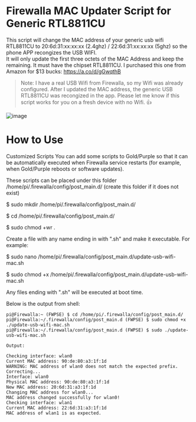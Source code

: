 # Firewalla MAC Updater Script for Generic RTL8811CU
This script will change the MAC address of your generic usb wifi RTL8811CU to 20:6d:31:xx:xx:xx (2.4ghz) / 22:6d:31:xx:xx:xx (5ghz) so the phone APP recongizes the USB WIFI.  
It will only update the first three octets of the MAC Address and keep the remaining. 
It must have the chipset RTL8811CU. 
I purchased this one from Amazon for $13 bucks: https://a.co/d/gGwqthB

> Note: I  have a real USB Wifi from Firewalla, so my Wifi was already configured. After I updated the MAC address, the generic USB RTL8811CU was recongized in the app. Please let me know if this script works for you on a fresh device with no Wifi. 👍

![image](https://github.com/benisai/Firewalla-USB-WiFi-MAC-Updater/assets/59147467/1f88f747-0887-4566-bb2f-d2ff20f4d7ff)



# How to Use 
Customized Scripts
You can add some scripts to Gold/Purple so that it can be automatically executed when Firewalla service restarts (for example, when Gold/Purple reboots or software updates).

These scripts can be placed under this folder /home/pi/.firewalla/config/post_main.d/ (create this folder if it does not exist)

$ sudo mkdir /home/pi/.firewalla/config/post_main.d/

$ cd /home/pi/.firewalla/config/post_main.d/

$ sudo chmod +wr .
 

Create a file with any name ending in with ".sh" and make it executable. For example:

$ sudo nano /home/pi/.firewalla/config/post_main.d/update-usb-wifi-mac.sh

$ sudo chmod +x /home/pi/.firewalla/config/post_main.d/update-usb-wifi-mac.sh

Any files ending with ".sh" will be executed at boot time.


Below is the output from shell:

```
pi@Firewalla:~ (FWPSE) $ cd /home/pi/.firewalla/config/post_main.d/
pi@Firewalla:~/.firewalla/config/post_main.d (FWPSE) $ sudo chmod +x ./update-usb-wifi-mac.sh 
pi@Firewalla:~/.firewalla/config/post_main.d (FWPSE) $ sudo ./update-usb-wifi-mac.sh 

Output:

Checking interface: wlan0
Current MAC address: 90:de:80:a3:1f:1d
WARNING: MAC address of wlan0 does not match the expected prefix. Correcting...
Interface: wlan0
Physical MAC address: 90:de:80:a3:1f:1d
New MAC address: 20:6d:31:a3:1f:1d
Changing MAC address for wlan0...
MAC address changed successfully for wlan0!
Checking interface: wlan1
Current MAC address: 22:6d:31:a3:1f:1d
MAC address of wlan1 is as expected.
```
